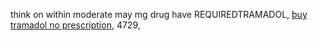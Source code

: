  think on within moderate may mg drug have REQUIREDTRAMADOL, <a href=" http://tablets.springnote.com/pages/10875736">buy tramadol no prescription</a>,  4729, 